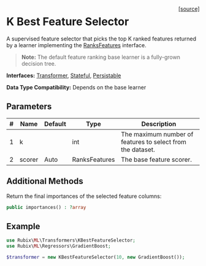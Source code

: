 <span style="float:right;"><a href="https://github.com/RubixML/Extras/blob/master/src/Transformers/KBestFeatureSelector.php">[source]</a></span>

# K Best Feature Selector
A supervised feature selector that picks the top K ranked features returned by a learner implementing the [RanksFeatures](../ranks-features.md) interface.

> **Note:** The default feature ranking base learner is a fully-grown decision tree.

**Interfaces:** [Transformer](api.md#transformer), [Stateful](api.md#stateful), [Persistable](../persistable.md)

**Data Type Compatibility:** Depends on the base learner

## Parameters
| # | Name | Default | Type | Description |
|---|---|---|---|---|
| 1 | k | | int | The maximum number of features to select from the dataset. |
| 2 | scorer | Auto | RanksFeatures | The base feature scorer. |

## Additional Methods
Return the final importances of the selected feature columns:
``` php
public importances() : ?array
```

## Example
```php
use Rubix\ML\Transformers\KBestFeatureSelector;
use Rubix\ML\Regressors\GradientBoost;

$transformer = new KBestFeatureSelector(10, new GradientBoost());
```
